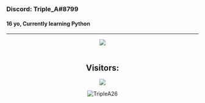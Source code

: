### Discord: Triple_A#8799
#### 16 yo, Currently learning Python
<hr>
<p align="center">
    <img src=https://lanyard.cnrad.dev/api/651793378685485066/>
<br>
<br>
<h2 align="center">Visitors:</h2>
<p align="center">
 	<img src="https://profile-counter.glitch.me/TripleA26/count.svg" />
</p>
</p>
<p align="center"> <img src="https://gpvc.arturio.dev/TripleA26" alt="TripleA26" /> </p>
<br>
<p align="center>
  <img src="https://github-readme-stats.vercel.app/api?username=TripleA26&show_icons=true&theme=github_dark"/>
</p>

